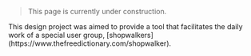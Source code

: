> <p className='oa-notice'>This page is currently under construction.</p>

<span>
This design project was aimed to provide a tool that facilitates the daily work of a special user group, [shopwalkers](https://www.thefreedictionary.com/shopwalker).</span>
